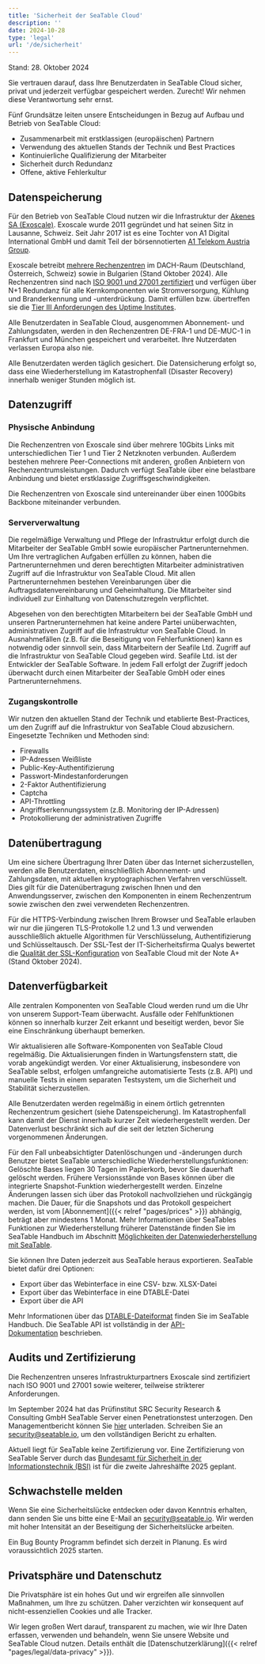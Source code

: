 ```yaml
---
title: 'Sicherheit der SeaTable Cloud'
description: ''
date: 2024-10-28
type: 'legal'
url: '/de/sicherheit'
---
```


Stand: 28. Oktober 2024

Sie vertrauen darauf, dass Ihre Benutzerdaten in SeaTable Cloud sicher, privat und jederzeit verfügbar gespeichert werden. Zurecht! Wir nehmen diese Verantwortung sehr ernst.

Fünf Grundsätze leiten unsere Entscheidungen in Bezug auf Aufbau und Betrieb von SeaTable Cloud:

- Zusammenarbeit mit erstklassigen (europäischen) Partnern
- Verwendung des aktuellen Stands der Technik und Best Practices
- Kontinuierliche Qualifizierung der Mitarbeiter
- Sicherheit durch Redundanz
- Offene, aktive Fehlerkultur

## Datenspeicherung

Für den Betrieb von SeaTable Cloud nutzen wir die Infrastruktur der [Akenes SA (Exoscale)](https://www.exoscale.com/). Exoscale wurde 2011 gegründet und hat seinen Sitz in Lausanne, Schweiz. Seit Jahr 2017 ist es eine Tochter von A1 Digital International GmbH und damit Teil der börsennotierten [A1 Telekom Austria Group](https://www.a1.group/de/home).

Exoscale betreibt [mehrere Rechenzentren](https://www.exoscale.com/datacenters/) im DACH-Raum (Deutschland, Österreich, Schweiz) sowie in Bulgarien (Stand Oktober 2024). Alle Rechenzentren sind nach [ISO 9001 und 27001 zertifiziert](https://www.exoscale.com/compliance/) und verfügen über N+1 Redundanz für alle Kernkomponenten wie Stromversorgung, Kühlung und Branderkennung und -unterdrückung. Damit erfüllen bzw. übertreffen sie die [Tier III Anforderungen des Uptime Institutes](https://uptimeinstitute.com/tiers).

Alle Benutzerdaten in SeaTable Cloud, ausgenommen Abonnement- und Zahlungsdaten, werden in den Rechenzentren DE-FRA-1 und DE-MUC-1 in Frankfurt und München gespeichert und verarbeitet. Ihre Nutzerdaten verlassen Europa also nie.

Alle Benutzerdaten werden täglich gesichert. Die Datensicherung erfolgt so, dass eine Wiederherstellung im Katastrophenfall (Disaster Recovery) innerhalb weniger Stunden möglich ist.

## Datenzugriff

### Physische Anbindung

Die Rechenzentren von Exoscale sind über mehrere 10Gbits Links mit unterschiedlichen Tier 1 und Tier 2 Netzknoten verbunden. Außerdem bestehen mehrere Peer-Connections mit anderen, großen Anbietern von Rechenzentrumsleistungen. Dadurch verfügt SeaTable über eine belastbare Anbindung und bietet erstklassige Zugriffsgeschwindigkeiten.

Die Rechenzentren von Exoscale sind untereinander über einen 100Gbits Backbone miteinander verbunden.

### Serververwaltung

Die regelmäßige Verwaltung und Pflege der Infrastruktur erfolgt durch die Mitarbeiter der SeaTable GmbH sowie europäischer Partnerunternehmen. Um Ihre vertraglichen Aufgaben erfüllen zu können, haben die Partnerunternehmen und deren berechtigten Mitarbeiter administrativen Zugriff auf die Infrastruktur von SeaTable Cloud. Mit allen Partnerunternehmen bestehen Vereinbarungen über die Auftragsdatenvereinbarung und Geheimhaltung. Die Mitarbeiter sind individuell zur Einhaltung von Datenschutzregeln verpflichtet.

Abgesehen von den berechtigten Mitarbeitern bei der SeaTable GmbH und unseren Partnerunternehmen hat keine andere Partei unüberwachten, administrativen Zugriff auf die Infrastruktur von SeaTable Cloud. In Ausnahmefällen (z.B. für die Beseitigung von Fehlerfunktionen) kann es notwendig oder sinnvoll sein, dass Mitarbeitern der Seafile Ltd. Zugriff auf die Infrastruktur von SeaTable Cloud gegeben wird. Seafile Ltd. ist der Entwickler der SeaTable Software. In jedem Fall erfolgt der Zugriff jedoch überwacht durch einen Mitarbeiter der SeaTable GmbH oder eines Partnerunternehmens.

### Zugangskontrolle

Wir nutzen den aktuellen Stand der Technik und etablierte Best-Practices, um den Zugriff auf die Infrastruktur von SeaTable Cloud abzusichern. Eingesetzte Techniken und Methoden sind:

- Firewalls
- IP-Adressen Weißliste
- Public-Key-Authentifizierung
- Passwort-Mindestanforderungen
- 2-Faktor Authentifizierung
- Captcha
- API-Throttling
- Angriffserkennungssystem (z.B. Monitoring der IP-Adressen)
- Protokollierung der administrativen Zugriffe

## Datenübertragung

Um eine sichere Übertragung Ihrer Daten über das Internet sicherzustellen, werden alle Benutzerdaten, einschließlich Abonnement- und Zahlungsdaten, mit aktuellen kryptographischen Verfahren verschlüsselt. Dies gilt für die Datenübertragung zwischen Ihnen und den Anwendungsserver, zwischen den Komponenten in einem Rechenzentrum sowie zwischen den zwei verwendeten Rechenzentren.

Für die HTTPS-Verbindung zwischen Ihrem Browser und SeaTable erlauben wir nur die jüngeren TLS-Protokolle 1.2 und 1.3 und verwenden ausschließlich aktuelle Algorithmen für Verschlüsselung, Authentifizierung und Schlüsseltausch. Der SSL-Test der IT-Sicherheitsfirma Qualys bewertet die [Qualität der SSL-Konfiguration](https://www.ssllabs.com/ssltest/) von SeaTable Cloud mit der Note A+ (Stand Oktober 2024).

## Datenverfügbarkeit

Alle zentralen Komponenten von SeaTable Cloud werden rund um die Uhr von unserem Support-Team überwacht. Ausfälle oder Fehlfunktionen können so innerhalb kurzer Zeit erkannt und beseitigt werden, bevor Sie eine Einschränkung überhaupt bemerken.

Wir aktualisieren alle Software-Komponenten von SeaTable Cloud regelmäßig. Die Aktualisierungen finden in Wartungsfenstern statt, die vorab angekündigt werden. Vor einer Aktualisierung, insbesondere von SeaTable selbst, erfolgen umfangreiche automatisierte Tests (z.B. API) und manuelle Tests in einem separaten Testsystem, um die Sicherheit und Stabilität sicherzustellen.

Alle Benutzerdaten werden regelmäßig in einem örtlich getrennten Rechenzentrum gesichert (siehe Datenspeicherung). Im Katastrophenfall kann damit der Dienst innerhalb kurzer Zeit wiederhergestellt werden. Der Datenverlust beschränkt sich auf die seit der letzten Sicherung vorgenommenen Änderungen.

Für den Fall unbeabsichtigter Datenlöschungen und -änderungen durch Benutzer bietet SeaTable unterschiedliche Wiederherstellungsfunktionen: Gelöschte Bases liegen 30 Tagen im Papierkorb, bevor Sie dauerhaft gelöscht werden. Frühere Versionsstände von Bases können über die integrierte Snapshot-Funktion wiederhergestellt werden. Einzelne Änderungen lassen sich über das Protokoll nachvollziehen und rückgängig machen. Die Dauer, für die Snapshots und das Protokoll gespeichert werden, ist vom [Abonnement]({{< relref "pages/prices" >}}) abhängig, beträgt aber mindestens 1 Monat. Mehr Informationen über SeaTables Funktionen zur Wiederherstellung früherer Datenstände finden Sie im SeaTable Handbuch im Abschnitt [Möglichkeiten der Datenwiederherstellung mit SeaTable](https://seatable.io/docs/historie-und-versionen/moeglichkeiten-der-datenwiederherstellung/).

Sie können Ihre Daten jederzeit aus SeaTable heraus exportieren. SeaTable bietet dafür drei Optionen:

- Export über das Webinterface in eine CSV- bzw. XLSX-Datei
- Export über das Webinterface in eine DTABLE-Datei
- Export über die API

Mehr Informationen über das [DTABLE-Dateiformat](https://seatable.io/docs/handbuch/expertenwissen/dtable-dateiformat/) finden Sie im SeaTable Handbuch. Die SeaTable API ist vollständig in der [API-Dokumentation](https://api.seatable.com/) beschrieben.

## Audits und Zertifizierung

Die Rechenzentren unseres Infrastrukturpartners Exoscale sind zertifiziert nach ISO 9001 und 27001 sowie weiterer, teilweise strikterer Anforderungen.

Im September 2024 hat das Prüfinstitut SRC Security Research & Consulting GmbH SeaTable Server einen Penetrationstest unterzogen. Den Managementbericht können Sie [hier](/Seatable-2401_Management_Summary_v1.2.pdf) unterladen. Schreiben Sie an security@seatable.io, um den vollständigen Bericht zu erhalten.

Aktuell liegt für SeaTable keine Zertifizierung vor. Eine Zertifizierung von SeaTable Server durch das [Bundesamt für Sicherheit in der Informationstechnik (BSI)](https://www.bsi.bund.de/) ist für die zweite Jahreshälfte 2025 geplant.

## Schwachstelle melden

Wenn Sie eine Sicherheitslücke entdecken oder davon Kenntnis erhalten, dann senden Sie uns bitte eine E-Mail an [security@seatable.io](mailto:security@seatable.io). Wir werden mit hoher Intensität an der Beseitigung der Sicherheitslücke arbeiten.

Ein Bug Bounty Programm befindet sich derzeit in Planung. Es wird voraussichtlich 2025 starten.

## Privatsphäre und Datenschutz

Die Privatsphäre ist ein hohes Gut und wir ergreifen alle sinnvollen Maßnahmen, um Ihre zu schützen. Daher verzichten wir konsequent auf nicht-essenziellen Cookies und alle Tracker.

Wir legen großen Wert darauf, transparent zu machen, wie wir Ihre Daten erfassen, verwenden und behandeln, wenn Sie unsere Website und SeaTable Cloud nutzen. Details enthält die [Datenschutzerklärung]({{< relref "pages/legal/data-privacy" >}}).
